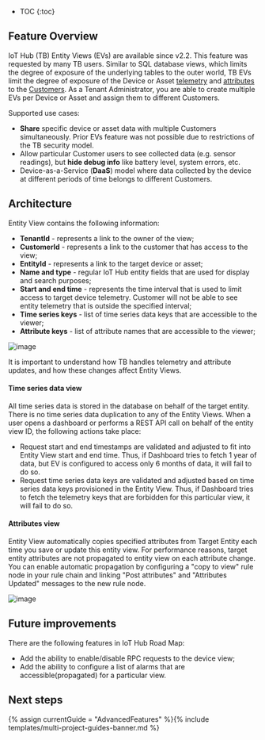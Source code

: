 * TOC
{:toc}

## Feature Overview

IoT Hub (TB) Entity Views (EVs) are available since v2.2. This feature was requested by many TB users. 
Similar to SQL database views, which limits the degree of exposure of the underlying tables to the outer world, 
TB EVs limit the degree of exposure of the Device or Asset [telemetry](/docs/{{docsPrefix}}user-guide/telemetry/) and [attributes](/docs/{{docsPrefix}}user-guide/attributes/) to the [Customers](/docs/{{docsPrefix}}user-guide/ui/customers/).
As a Tenant Administrator, you are able to create multiple EVs per Device or Asset and assign them to different Customers.

Supported use cases:
 
 - **Share** specific device or asset data with multiple Customers simultaneously. Prior EVs feature was not possible due to restrictions of the TB security model.
 - Allow particular Customer users to see collected data (e.g. sensor readings), but **hide debug info** like battery level, system errors, etc.
 - Device-as-a-Service (**DaaS**) model where data collected by the device at different periods of time belongs to different Customers.

## Architecture

Entity View contains the following information:

 - **TenantId** - represents a link to the owner of the view;
 - **CustomerId** - represents a link to the customer that has access to the view;
 - **EntityId** - represents a link to the target device or asset;
 - **Name and type** - regular IoT Hub entity fields that are used for display and search purposes;
 - **Start and end time** - represents the time interval that is used to limit access to target device telemetry. Customer will not be able to see entity telemetry that is outside the specified interval; 
 - **Time series keys** - list of time series data keys that are accessible to the viewer;
 - **Attribute keys** - list of attribute names that are accessible to the viewer;

![image](/images/user-guide/entity-views/new-entity-view.png) 
 
It is important to understand how TB handles telemetry and attribute updates, and how these changes affect Entity Views.
  
#### Time series data view
 
All time series data is stored in the database on behalf of the target entity. There is no time series data duplication to any of the Entity Views. 
When a user opens a dashboard or performs a REST API call on behalf of the entity view ID, the following actions take place:
     
 - Request start and end timestamps are validated and adjusted to fit into Entity View start and end time. 
 Thus, if Dashboard tries to fetch 1 year of data, but EV is configured to access only 6 months of data, it will fail to do so.
 - Request time series data keys are validated and adjusted based on time series data keys provisioned in the Entity View.
 Thus, if Dashboard tries to fetch the telemetry keys that are forbidden for this particular view, it will fail to do so. 
 
#### Attributes view
 
Entity View automatically copies specified attributes from Target Entity each time you save or update this entity view. 
For performance reasons, target entity attributes are not propagated to entity view on each attribute change. 
You can enable automatic propagation by configuring a "copy to view" rule node in your rule chain and linking "Post attributes" and "Attributes Updated" 
messages to the new rule node. 
 
![image](/images/user-guide/entity-views/rule-chain.png) 

## Future improvements

There are the following features in IoT Hub Road Map:

 - Add the ability to enable/disable RPC requests to the device view;
 - Add the ability to configure a list of alarms that are accessible(propagated) for a particular view.

## Next steps

{% assign currentGuide = "AdvancedFeatures" %}{% include templates/multi-project-guides-banner.md %}



 


 
    
